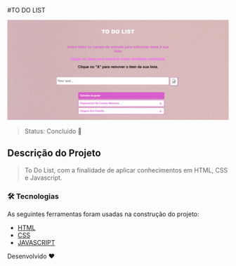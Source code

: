 #TO DO LIST

![To Do List](https://github.com/leticialima-dev/ToDo-List-em-JS/blob/main/todo_list.png)

>Status: Concluído 🚀 

## Descrição do Projeto
>To Do List, com a finalidade de aplicar conhecimentos em HTML, CSS e Javascript.

### 🛠 Tecnologias

As seguintes ferramentas foram usadas na construção do projeto:


- [HTML](https://developer.mozilla.org/en-US/docs/Web/HTML)
- [CSS](https://developer.mozilla.org/en-US/docs/Web/CSS)
- [JAVASCRIPT](https://www.javascript.com/)

Desenvolvido ❤️ 




